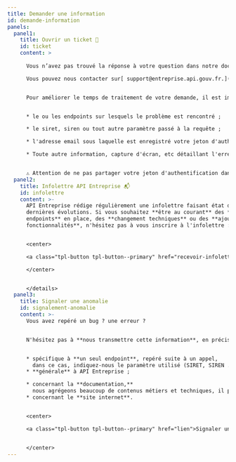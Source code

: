 ```yaml
---
title: Demander une information
id: demande-information
panels:
  panel1:
    title: Ouvrir un ticket 💬
    id: ticket
    content: >
      
      Vous n’avez pas trouvé la réponse à votre question dans notre documentation et dans le catalogue des données ?

      Vous pouvez nous contacter sur[ support@entreprise.api.gouv.fr.](mailto:support@entreprise.api.gouv.fr)


      Pour améliorer le temps de traitement de votre demande, il est important de nous fournir, au minimum, les informations suivantes :


      * le ou les endpoints sur lesquels le problème est rencontré ;

      * le siret, siren ou tout autre paramètre passé à la requête ;

      * l'adresse email sous laquelle est enregistré votre jeton d'authentification ;

      * Toute autre information, capture d'écran, etc détaillant l'erreur rencontrée est évidemment bienvenue.


      ⚠️ Attention de ne pas partager votre jeton d'authentification dans votre demande de support ! L'échange d'emails n'est pas un support de communication sécurisé et certaines APIs donnent accès à des données sensibles. Le cas échéant, nous serons obligé de supprimer votre jeton, et vous devrez faire une nouvelle demande.
  panel2:
    title: Infolettre API Entreprise 📬
    id: infolettre
    content: >-
      API Entreprise rédige régulièrement une infolettre faisant état des
      dernières évolutions. Si vous souhaitez **être au courant** des **nouveaux
      endpoints** en place, des **changement techniques** ou des **ajouts de
      fonctionnalités**, n'hésitez pas à vous inscrire à l'infolettre : 


      <center>

      <a class="tpl-button tpl-button--primary" href="recevoir-infolettre">Recevoir l'infolettre API Entreprise</a>

      </center>


      </details>
  panel3:
    title: Signaler une anomalie
    id: signalement-anomalie
    content: >-
      Vous avez repéré un bug ? une erreur ?


      N'hésitez pas à **nous transmettre cette information**, en précisant s'il s'agit d'une anomalie :


      * spécifique à **un seul endpoint**, repéré suite à un appel,
        dans ce cas, indiquez-nous le paramètre utilisé (SIRET, SIREN ...) ;
      * **générale** à API Entreprise ;

      * concernant la **documentation,**
        nous agrégeons beaucoup de contenus métiers et techniques, il peut arriver qu'une erreur se soit glissée, ou bien que la documentation n'ait pas été mise à jour suffisamment rapidement. Précisez-nous autant que possible l'emplacement du bug avec une capture d'écran par exemple. Indiquez-nous si possible la version de votre navigateur ;
      * concernant le **site internet**.


      <center>

      <a class="tpl-button tpl-button--primary" href="lien">Signaler un bug ou une erreur</a>


      </center>
---
```

